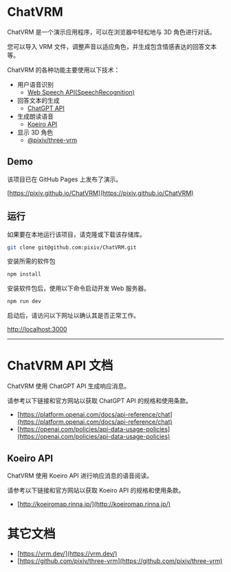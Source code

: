 # ChatVRM

ChatVRM 是一个演示应用程序，可以在浏览器中轻松地与 3D 角色进行对话。

您可以导入 VRM 文件，调整声音以适应角色，并生成包含情感表达的回答文本等。

ChatVRM 的各种功能主要使用以下技术：

- 用户语音识别
  - [Web Speech API(SpeechRecognition)](https://developer.mozilla.org/ja/docs/Web/API/SpeechRecognition)
- 回答文本的生成
  - [ChatGPT API](https://platform.openai.com/docs/api-reference/chat)
- 生成朗读语音
  - [Koeiro API](http://koeiromap.rinna.jp/)
- 显示 3D 角色
  - [@pixiv/three-vrm](https://github.com/pixiv/three-vrm)

## Demo

该项目已在 GitHub Pages 上发布了演示。

[https://pixiv.github.io/ChatVRM](https://pixiv.github.io/ChatVRM)

## 运行

如果要在本地运行该项目，请克隆或下载该存储库。

```bash
git clone git@github.com:pixiv/ChatVRM.git
```

安装所需的软件包

```bash
npm install
```

安装软件包后，使用以下命令启动开发 Web 服务器。

```bash
npm run dev
```

启动后，请访问以下网址以确认其是否正常工作。

[http://localhost:3000](http://localhost:3000)

---

# ChatVRM API 文档

ChatVRM 使用 ChatGPT API 生成响应消息。

请参考以下链接和官方网站以获取 ChatGPT API 的规格和使用条款。

- [https://platform.openai.com/docs/api-reference/chat](https://platform.openai.com/docs/api-reference/chat)
- [https://openai.com/policies/api-data-usage-policies](https://openai.com/policies/api-data-usage-policies)

## Koeiro API

ChatVRM 使用 Koeiro API 进行响应消息的语音阅读。

请参考以下链接和官方网站以获取 Koeiro API 的规格和使用条款。

- [http://koeiromap.rinna.jp/](http://koeiromap.rinna.jp/)

# 其它文档

- [https://vrm.dev/](https://vrm.dev/)
- [https://github.com/pixiv/three-vrm](https://github.com/pixiv/three-vrm)
